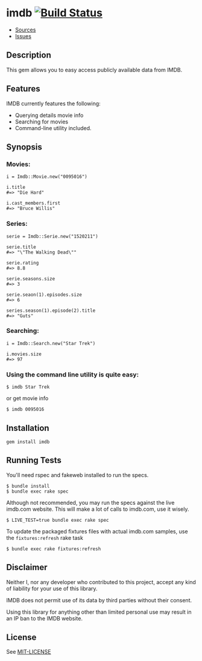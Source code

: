 # imdb [![Build Status](https://travis-ci.org/ariejan/imdb.png?branch=master)](https://travis-ci.org/ariejan/imdb)

* [Sources](https://github.com/ariejan/imdb)
* [Issues](https://github.com/ariejan/imdb/issues)

## Description

This gem allows you to easy access publicly available data from IMDB.

## Features

IMDB currently features the following:

* Querying details movie info
* Searching for movies
* Command-line utility included.

## Synopsis

### Movies:

    i = Imdb::Movie.new("0095016")

    i.title
    #=> "Die Hard"

    i.cast_members.first
    #=> "Bruce Willis"

### Series:

    serie = Imdb::Serie.new("1520211")

    serie.title
    #=> "\"The Walking Dead\""

    serie.rating
    #=> 8.8

    serie.seasons.size
    #=> 3

    serie.seaon(1).episodes.size
    #=> 6

    series.season(1).episode(2).title
    #=> "Guts"

### Searching:

    i = Imdb::Search.new("Star Trek")

    i.movies.size
    #=> 97

### Using the command line utility is quite easy:

    $ imdb Star Trek

or get movie info

    $ imdb 0095016

## Installation

    gem install imdb

## Running Tests

You'll need rspec and fakeweb installed to run the specs.

    $ bundle install
    $ bundle exec rake spec

Although not recommended, you may run the specs against the live imdb.com 
website. This will make a lot of calls to imdb.com, use it wisely.

    $ LIVE_TEST=true bundle exec rake spec

To update the packaged fixtures files with actual imdb.com samples, use the 
`fixtures:refresh` rake task

    $ bundle exec rake fixtures:refresh

## Disclaimer

Neither I, nor any developer who contributed to this project, accept any kind of 
liability for your use of this library.

IMDB does not permit use of its data by third parties without their consent.

Using this library for anything other than limited personal use may result
in an IP ban to the IMDB website.

## License

See [MIT-LICENSE](https://github.com/ariejan/imdb/blob/master/MIT-LICENSE)
